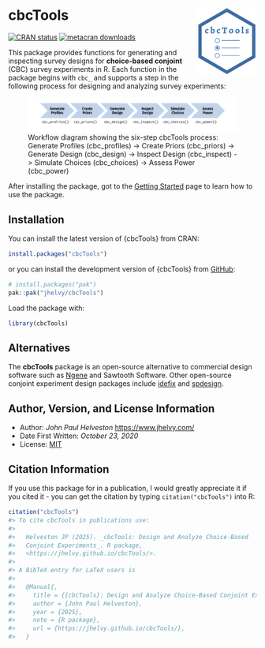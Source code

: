 
<!-- README.md is generated from README.Rmd. Please edit that file -->

# cbcTools <a href='https://jhelvy.github.io/cbcTools/'><img src='man/figures/logo.png' align="right" style="height:139px;" alt="cbcTools package logo: blue hexagonal badge with 'cbcTools' text and three bullet points representing choice options"/></a>

<!-- badges: start -->

[![CRAN
status](https://www.r-pkg.org/badges/version/cbcTools)](https://CRAN.R-project.org/package=cbcTools)
[![metacran
downloads](https://cranlogs.r-pkg.org/badges/grand-total/cbcTools)](https://cran.r-project.org/package=cbcTools)
<!-- badges: end -->

This package provides functions for generating and inspecting survey
designs for **choice-based conjoint** (CBC) survey experiments in R.
Each function in the package begins with `cbc_` and supports a step in
the following process for designing and analyzing survey experiments:

<figure>
<img src="man/figures/flowchart.png"
alt="Workflow diagram showing the six-step cbcTools process: Generate Profiles (cbc_profiles) -&gt; Create Priors (cbc_priors) -&gt; Generate Design (cbc_design) -&gt; Inspect Design (cbc_inspect) -&gt; Simulate Choices (cbc_choices) -&gt; Assess Power (cbc_power)" />
<figcaption aria-hidden="true">Workflow diagram showing the six-step
cbcTools process: Generate Profiles (cbc_profiles) -&gt; Create Priors
(cbc_priors) -&gt; Generate Design (cbc_design) -&gt; Inspect Design
(cbc_inspect) -&gt; Simulate Choices (cbc_choices) -&gt; Assess Power
(cbc_power)</figcaption>
</figure>

After installing the package, got to the [Getting
Started](https://jhelvy.github.io/cbcTools/articles/getting-started.html)
page to learn how to use the package.

## Installation

You can install the latest version of {cbcTools} from CRAN:

``` r
install.packages("cbcTools")
```

or you can install the development version of {cbcTools} from
[GitHub](https://github.com/jhelvy/cbcTools):

``` r
# install.packages("pak")
pak::pak("jhelvy/cbcTools")
```

Load the package with:

``` r
library(cbcTools)
```

## Alternatives

The **cbcTools** package is an open-source alternative to commercial
design software such as [Ngene](https://www.choice-metrics.com/) and
Sawtooth Software. Other open-source conjoint experiment design packages
include [idefix](https://www.jstatsoft.org/article/view/v096i03) and
[spdesign](https://spdesign.edsandorf.me/).

## Author, Version, and License Information

- Author: *John Paul Helveston* <https://www.jhelvy.com/>
- Date First Written: *October 23, 2020*
- License:
  [MIT](https://github.com/jhelvy/cbcTools/blob/master/LICENSE.md)

## Citation Information

If you use this package for in a publication, I would greatly appreciate
it if you cited it - you can get the citation by typing
`citation("cbcTools")` into R:

``` r
citation("cbcTools")
#> To cite cbcTools in publications use:
#> 
#>   Helveston JP (2025). _cbcTools: Design and Analyze Choice-Based
#>   Conjoint Experiments_. R package,
#>   <https://jhelvy.github.io/cbcTools/>.
#> 
#> A BibTeX entry for LaTeX users is
#> 
#>   @Manual{,
#>     title = {{cbcTools}: Design and Analyze Choice-Based Conjoint Experiments},
#>     author = {John Paul Helveston},
#>     year = {2025},
#>     note = {R package},
#>     url = {https://jhelvy.github.io/cbcTools/},
#>   }
```
